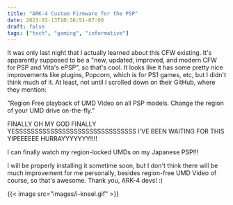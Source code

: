 ```yaml
---
title: "ARK-4 Custom Firmware for the PSP"
date: 2023-03-13T10:36:51-07:00
draft: false
tags: ["tech", "gaming", "informative"]
---
```


It was only last night that I actually learned about this CFW existing. It's apparently supposed to be a "new, updated, improved, and modern CFW for PSP and Vita's ePSP", so that's cool. It looks like it has some pretty nice improvements like plugins, Popcorn, which is for PS1 games, etc, but I didn't think much of it. At least, not until I scrolled down on their GitHub, where they mention:

"Region Free playback of UMD Video on all PSP models. Change the region of your UMD drive on-the-fly."

FINALLY OH MY GOD FINALLY YESSSSSSSSSSSSSSSSSSSSSSSSSSSSSSS I'VE BEEN WAITING FOR THIS YIPEEEEEE HURRAYYYYYYY!!!!

I can finally watch my region-locked UMDs on my Japanese PSP!!!

I will be properly installing it sometime soon, but I don't think there will be much improvement for me personally, besides region-free UMD Video of course, so that's awesome. Thank you, ARK-4 devs! :)

{{< image src="images/i-kneel.gif" >}}